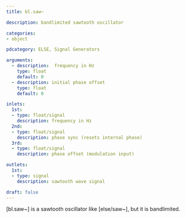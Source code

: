 ```yaml
---
title: bl.saw~

description: bandlimited sawtooth oscillator

categories:
- object

pdcategory: ELSE, Signal Generators

arguments:
  - description:  frequency in Hz
    type: float
    default: 0
  - description: initial phase offset
    type: float
    default: 0

inlets:
  1st:
  - type: float/signal
    description: frequency in Hz
  2nd:
  - type: float/signal
    description: phase sync (resets internal phase)
  3rd:
  - type: float/signal
    description: phase offset (modulation input)

outlets:
  1st:
  - type: signal
    description: sawtooth wave signal

draft: false
---
```


[bl.saw~] is a sawtooth oscillator like [else/saw~], but it is bandlimited.
